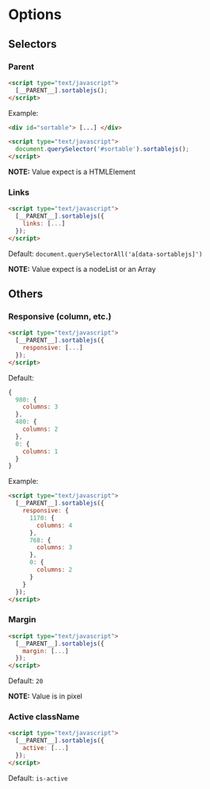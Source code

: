 # Options

## Selectors
### Parent
```html
<script type="text/javascript">
  [__PARENT__].sortablejs();
</script>
```

Example: 

```html
<div id="sortable"> [...] </div>

<script type="text/javascript">
  document.querySelector('#sortable').sortablejs();
</script>
```

**NOTE:** Value expect is a HTMLElement

### Links
```html
<script type="text/javascript">
  [__PARENT__].sortablejs({
    links: [...]
  });
</script>
```

Default: `document.querySelectorAll('a[data-sortablejs]')`

**NOTE:** Value expect is a nodeList or an Array

## Others
### Responsive (column, etc.)
```html
<script type="text/javascript">
  [__PARENT__].sortablejs({
    responsive: [...]
  });
</script>
```

Default: 

```js
{
  980: {
    columns: 3
  },
  480: {
    columns: 2
  },
  0: {
    columns: 1
  }
}
```

Example:

```html
<script type="text/javascript">
  [__PARENT__].sortablejs({
    responsive: {
      1170: {
        columns: 4
      },
      768: {
        columns: 3
      },
      0: {
        columns: 2
      }
    }
  });
</script>
```

### Margin
```html
<script type="text/javascript">
  [__PARENT__].sortablejs({
    margin: [...]
  });
</script>
```

Default: `20`

**NOTE:** Value is in pixel

### Active className
```html
<script type="text/javascript">
  [__PARENT__].sortablejs({
    active: [...]
  });
</script>
```

Default: `is-active`
